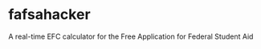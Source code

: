 fafsahacker
===========

A real-time EFC calculator for the Free Application for Federal Student Aid